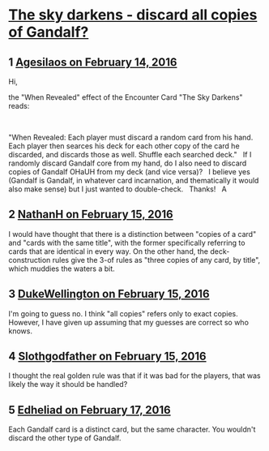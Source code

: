 # [The sky darkens - discard all copies of Gandalf?](https://community.fantasyflightgames.com/topic/202552-the-sky-darkens-discard-all-copies-of-gandalf/)

## 1 [Agesilaos on February 14, 2016](https://community.fantasyflightgames.com/topic/202552-the-sky-darkens-discard-all-copies-of-gandalf/?do=findComment&comment=2052061)

Hi,

the "When Revealed" effect of the Encounter Card "The Sky Darkens" reads:

 

"When Revealed: Each player must discard a random card from his hand. Each player then searces his deck for each other copy of the card he discarded, and discards those as well. Shuffle each searched deck."
 
If I randomly discard Gandalf core from my hand, do I also need to discard copies of Gandalf OHaUH from my deck (and vice versa)?
 
I believe yes (Gandalf is Gandalf, in whatever card incarnation, and thematically it would also make sense) but I just wanted to double-check.
 
Thanks!
 
A

## 2 [NathanH on February 15, 2016](https://community.fantasyflightgames.com/topic/202552-the-sky-darkens-discard-all-copies-of-gandalf/?do=findComment&comment=2052095)

I would have thought that there is a distinction between "copies of a card" and "cards with the same title", with the former specifically referring to cards that are identical in every way. On the other hand, the deck-construction rules give the 3-of rules as "three copies of any card, by title", which muddies the waters a bit.

## 3 [DukeWellington on February 15, 2016](https://community.fantasyflightgames.com/topic/202552-the-sky-darkens-discard-all-copies-of-gandalf/?do=findComment&comment=2052503)

I'm going to guess no. I think "all copies" refers only to exact copies. However, I have given up assuming that my guesses are correct so who knows.

## 4 [Slothgodfather on February 15, 2016](https://community.fantasyflightgames.com/topic/202552-the-sky-darkens-discard-all-copies-of-gandalf/?do=findComment&comment=2053235)

I thought the real golden rule was that if it was bad for the players, that was likely the way it should be handled?  

## 5 [Edheliad on February 17, 2016](https://community.fantasyflightgames.com/topic/202552-the-sky-darkens-discard-all-copies-of-gandalf/?do=findComment&comment=2056613)

Each Gandalf card is a distinct card, but the same character. You wouldn't discard the other type of Gandalf.


